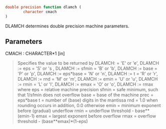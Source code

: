 ```fortran
double precision function dlamch (
        character cmach
)
```

DLAMCH determines double precision machine parameters.

## Parameters
CMACH : CHARACTER\*1 [in]
> Specifies the value to be returned by DLAMCH:
> = 'E' or 'e',   DLAMCH := eps
> = 'S' or 's ,   DLAMCH := sfmin
> = 'B' or 'b',   DLAMCH := base
> = 'P' or 'p',   DLAMCH := eps\*base
> = 'N' or 'n',   DLAMCH := t
> = 'R' or 'r',   DLAMCH := rnd
> = 'M' or 'm',   DLAMCH := emin
> = 'U' or 'u',   DLAMCH := rmin
> = 'L' or 'l',   DLAMCH := emax
> = 'O' or 'o',   DLAMCH := rmax
> where
> eps   = relative machine precision
> sfmin = safe minimum, such that 1/sfmin does not overflow
> base  = base of the machine
> prec  = eps\*base
> t     = number of (base) digits in the mantissa
> rnd   = 1.0 when rounding occurs in addition, 0.0 otherwise
> emin  = minimum exponent before (gradual) underflow
> rmin  = underflow threshold - base\*\*(emin-1)
> emax  = largest exponent before overflow
> rmax  = overflow threshold  - (base\*\*emax)\*(1-eps)
